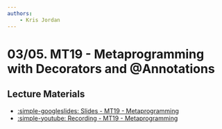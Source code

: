 ```yaml
---
authors:
    - Kris Jordan
---
```


# 03/05. MT19 - Metaprogramming with Decorators and @Annotations

## Lecture Materials

* [:simple-googleslides: Slides - MT19 - Metaprogramming](https://docs.google.com/presentation/d/1XbifZ76jHw7xV1tXTt3gqM4d8CsZVlGNIQQzB5eUzWI/edit?usp=sharing)
* [:simple-youtube: Recording - MT19 - Metaprogramming](https://youtube.com/live/hGJvFKhi7Hw?feature=share)